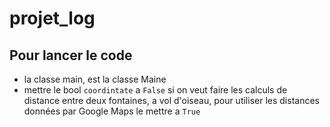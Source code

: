 # projet_log
## Pour lancer le code
* la classe main, est la classe Maine
* mettre le bool `coordintate` a `False` si on veut faire les calculs de distance entre deux fontaines, a vol d'oiseau, pour utiliser les distances données par Google Maps le mettre a `True` 
